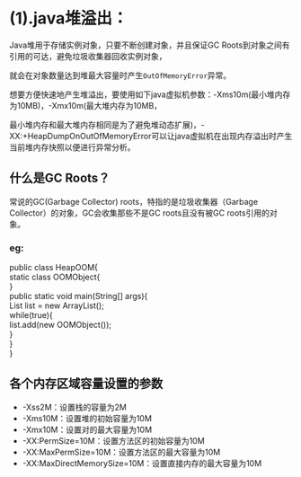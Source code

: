 
# (1).java堆溢出：

Java堆用于存储实例对象，只要不断创建对象，并且保证GC Roots到对象之间有引用的可达，避免垃圾收集器回收实例对象，

就会在对象数量达到堆最大容量时产生`OutOfMemoryError`异常。

想要方便快速地产生堆溢出，要使用如下java虚拟机参数：-Xms10m(最小堆内存为10MB)，-Xmx10m(最大堆内存为10MB，

最小堆内存和最大堆内存相同是为了避免堆动态扩展)，-XX:+HeapDumpOnOutOfMemoryError可以让java虚拟机在出现内存溢出时产生当前堆内存快照以便进行异常分析。

## 什么是GC Roots？
常说的GC(Garbage Collector) roots，特指的是垃圾收集器（Garbage Collector）的对象，GC会收集那些不是GC roots且没有被GC roots引用的对象。

### eg:
  public class HeapOOM{  
    static class OOMObject{  
  }  
  public static void main(String[] args){  
    List<OOMObject> list = new ArrayList<OOMObject>();  
    while(true){  
    list.add(new OOMObject());  
  }  
  }  
  }  

## 各个内存区域容量设置的参数
* -Xss2M：设置栈的容量为2M
* -Xms10M：设置堆的初始容量为10M
* -Xmx10M：设置对的最大容量为10M
* -XX:PermSize=10M：设置方法区的初始容量为10M
* -XX:MaxPermSize=10M：设置方法区的最大容量为10M
* -XX:MaxDirectMemorySize=10M：设置直接内存的最大容量为10M
